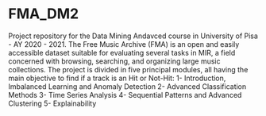 # FMA_DM2
Project repository for the Data Mining Andavced course in University of Pisa - AY 2020 - 2021.  The Free Music Archive (FMA) is an open and easily accessible dataset suitable for evaluating several tasks in MIR, a field concerned with browsing, searching, and organizing large music collections.  The project is divided in five principal modules, all having the main objective to find if a track is an Hit or Not-Hit: 1- Introduction, Imbalanced Learning and Anomaly Detection 2- Advanced Classification Methods 3- Time Series Analysis 4- Sequential Patterns and Advanced Clustering 5- Explainability
